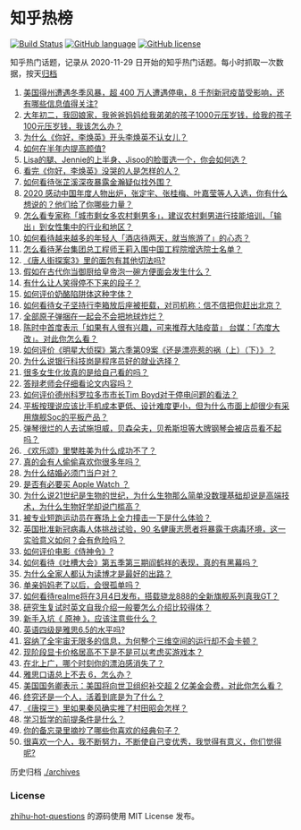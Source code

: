 # 知乎热榜
[![Build Status](https://github.com/ToWeLong/zhihu-hot-questions/workflows/CI/badge.svg)](https://github.com/ToWeLong/zhihu-hot-questions/actions)
[![GitHub language](https://img.shields.io/badge/language-golang-orange.svg)](https://golang.org/)
[![GitHub license](https://img.shields.io/github/license/ToWeLong/zhihu-hot-questions)](https://github.com/ToWeLong/zhihu-hot-questions/blob/main/LICENSE)

知乎热门话题，记录从 2020-11-29 日开始的知乎热门话题。每小时抓取一次数据，按天[归档](./archives)

<!-- BEGIN -->

1. [美国得州遭遇冬季风暴，超 400 万人遭遇停电，8 千剂新冠疫苗受影响，还有哪些信息值得关注?](https://www.zhihu.com/question/444740522)
1. [大年初二，我回娘家，我爸爸妈妈给我弟弟的孩子1000元压岁钱，给我的孩子100元压岁钱，我该怎么办？](https://www.zhihu.com/question/444673444)
1. [为什么《你好，李焕英》开头李焕英不认女儿？](https://www.zhihu.com/question/444639133)
1. [如何在半年内提高颜值?](https://www.zhihu.com/question/302545858)
1. [Lisa的腿、Jennie的上半身、Jisoo的脸蛋选一个，你会如何选？](https://www.zhihu.com/question/444231978)
1. [看完《你好，李焕英》没哭的人是怎样的人？](https://www.zhihu.com/question/444609982)
1. [如何看待张芷溪深夜暴露金瀚疑似找外围？](https://www.zhihu.com/question/444964233)
1. [2020 感动中国年度人物出炉，张定宇、张桂梅、叶嘉莹等人入选，你有什么想说的？他们给了你哪些力量？](https://www.zhihu.com/question/444911510)
1. [怎么看专家称「城市剩女多农村剩男多」，建议农村剩男进行技能培训，「输出」到女性集中的行业和地区？](https://www.zhihu.com/question/444575788)
1. [如何看待越来越多的年轻人「酒店待两天，就当旅游了」的心态？](https://www.zhihu.com/question/443416170)
1. [怎么看待茅台集团总工程师王莉入围中国工程院增选院士名单？](https://www.zhihu.com/question/444741326)
1. [《唐人街探案3》里的面包有其他切法吗?](https://www.zhihu.com/question/444512576)
1. [假如在古代你当御厨给皇帝泡一碗方便面会发生什么？](https://www.zhihu.com/question/396487713)
1. [有什么让人笑得停不下来的段子？](https://www.zhihu.com/question/442478358)
1. [如何评价奶酪陷阱体这种字体？](https://www.zhihu.com/question/444715076)
1. [如何看待女子坚持行李箱放后座被拒载，对司机称：信不信把你赶出北京？](https://www.zhihu.com/question/444839612)
1. [全部原子弹捆在一起会不会把地球炸烂？](https://www.zhihu.com/question/444379946)
1. [陈时中首度表示「如果有人很有兴趣，可来推荐大陆疫苗」 台媒：「态度大改」。对此你怎么看？](https://www.zhihu.com/question/444830749)
1. [如何评价《明星大侦探》第六季第09案《还是漂亮惹的祸（上）（下）》？](https://www.zhihu.com/question/444520209)
1. [为什么说银行科技岗是程序员好的就业选择？](https://www.zhihu.com/question/380468704)
1. [很多女生化妆真的是给自己看的吗？](https://www.zhihu.com/question/338970283)
1. [答辩老师会仔细看论文内容吗？](https://www.zhihu.com/question/321307733)
1. [如何评价德州科罗拉多市市长Tim Boyd对于停电问题的看法？](https://www.zhihu.com/question/444973312)
1. [平板按理说应该比手机成本更低、设计难度更小，但为什么市面上却很少有采用旗舰Soc的平板产品？](https://www.zhihu.com/question/444235348)
1. [弹琴很烂的人去试施坦威，贝森朵夫，贝希斯坦等大牌钢琴会被店员看不起吗？](https://www.zhihu.com/question/444559667)
1. [《欢乐颂》里樊胜美为什么成功不了？](https://www.zhihu.com/question/44713226)
1. [真的会有人偷偷喜欢你很多年吗？](https://www.zhihu.com/question/443090241)
1. [为什么结婚必须门当户对？](https://www.zhihu.com/question/440580780)
1. [是否有必要买 Apple Watch ？](https://www.zhihu.com/question/63276434)
1. [为什么说21世纪是生物的世纪，为什么生物那么简单没数理基础却说是高端技术，为什么生物好学却说门槛高？](https://www.zhihu.com/question/444973715)
1. [被专业短跑运动员在赛场上全力撞击一下是什么体验？](https://www.zhihu.com/question/444398186)
1. [英国批准新冠病毒人体挑战试验，90 名健康志愿者将暴露于病毒环境，这一实验意义如何？会有危险吗？](https://www.zhihu.com/question/444983504)
1. [如何评价电影《侍神令》?](https://www.zhihu.com/question/392064390)
1. [如何看待《吐槽大会》第五季第三期阎鹤祥的表现，真的有黑幕吗？](https://www.zhihu.com/question/444542424)
1. [为什么全家人都认为读博才是最好的出路？](https://www.zhihu.com/question/444780592)
1. [单亲妈妈老了以后，会很孤单吗？](https://www.zhihu.com/question/444444572)
1. [如何看待realme将在3月4日发布，搭载骁龙888的全新旗舰系列真我GT？](https://www.zhihu.com/question/444974126)
1. [研究生复试时英文自我介绍一般要怎么介绍比较得体？](https://www.zhihu.com/question/20106734)
1. [新手入坑《 原神 》，应该注意些什么？](https://www.zhihu.com/question/434550697)
1. [英语四级是雅思6.5的水平吗?](https://www.zhihu.com/question/21700502)
1. [容纳了全宇宙无限多的信息，为何整个三维空间的运行却不会卡顿？](https://www.zhihu.com/question/444805523)
1. [现阶段显卡价格居高不下是不是可以考虑买游戏本？](https://www.zhihu.com/question/444651647)
1. [在北上广，哪个时刻你的漂泊感消失了？](https://www.zhihu.com/question/444761627)
1. [雅思口语总上不去 6，怎么办？](https://www.zhihu.com/question/36994068)
1. [美国国务卿表示：美国将向世卫组织补交超 2 亿美金会费，对此你怎么看？](https://www.zhihu.com/question/444980627)
1. [终究还是一个人，活着到底是为了什么？](https://www.zhihu.com/question/437365027)
1. [《唐探三》里如果秦风确实推了村田昭会怎样？](https://www.zhihu.com/question/444202523)
1. [学习哲学的前提条件是什么？](https://www.zhihu.com/question/442222174)
1. [你的备忘录里摘抄了哪些你喜欢的经典句子？](https://www.zhihu.com/question/434099623)
1. [很喜欢一个人，我不断努力，不断使自己变优秀，我觉得有意义，你们觉得呢?](https://www.zhihu.com/question/444049947)

<!-- END -->

历史归档 [./archives](./archives)


### License
[zhihu-hot-questions](https://github.com/towelong/zhihu-hot-questions) 的源码使用 MIT License 发布。
